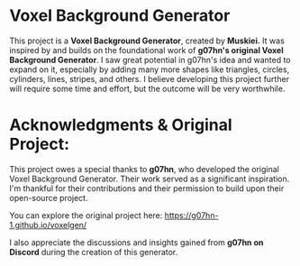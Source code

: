 # **Voxel Background Generator**
This project is a **Voxel Background Generator**, created by **Muskiei.**
It was inspired by and builds on the foundational work of **g07hn's original Voxel Background Generator**. I saw great potential in g07hn's idea and wanted to expand on it, especially by adding many more shapes like triangles, circles, cylinders, lines, stripes, and others. I believe developing this project further will require some time and effort, but the outcome will be very worthwhile.

# **Acknowledgments & Original Project:**
This project owes a special thanks to **g07hn**, who developed the original Voxel Background Generator. Their work served as a significant inspiration. I'm thankful for their contributions and their permission to build upon their open-source project.

You can explore the original project here: https://g07hn-1.github.io/voxelgen/

I also appreciate the discussions and insights gained from **g07hn on Discord** during the creation of this  generator.
